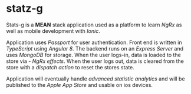 # statz-g

Stats-g is a **MEAN** stack application used as a platform to learn *NgRx* as well as mobile development with *Ionic*.

Application uses *Passport* for user authentication. Front end is written in *TypeScript* using *Angular 8*. The backend runs on an *Express Server* and
uses *MongoDB* for storage. When the user logs-in, data is loaded to the store via - *NgRx effects*. When the user logs out, data is cleared from the store with 
a *dispatch action* to reset the stores state.

Application will eventually handle *advanced statistic analytics* and will be published to the *Apple App Store* and usable on ios devices.



